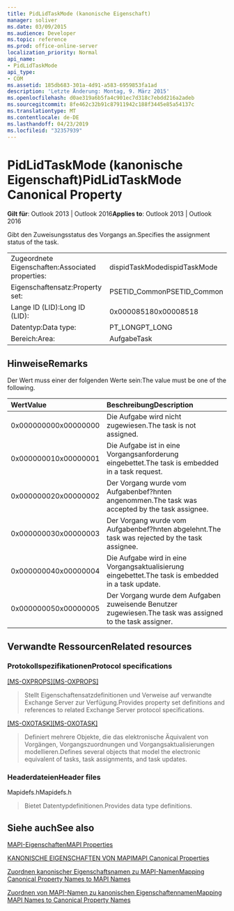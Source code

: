 ```yaml
---
title: PidLidTaskMode (kanonische Eigenschaft)
manager: soliver
ms.date: 03/09/2015
ms.audience: Developer
ms.topic: reference
ms.prod: office-online-server
localization_priority: Normal
api_name:
- PidLidTaskMode
api_type:
- COM
ms.assetid: 185db683-301a-4d91-a583-6959853fa1ad
description: 'Letzte Änderung: Montag, 9. März 2015'
ms.openlocfilehash: d0ae319a6b5fa4c901ec7d318c7ebdd216a2adeb
ms.sourcegitcommit: 8fe462c32b91c87911942c188f3445e85a54137c
ms.translationtype: MT
ms.contentlocale: de-DE
ms.lasthandoff: 04/23/2019
ms.locfileid: "32357939"
---
```

# <a name="pidlidtaskmode-canonical-property"></a><span data-ttu-id="c8184-103">PidLidTaskMode (kanonische Eigenschaft)</span><span class="sxs-lookup"><span data-stu-id="c8184-103">PidLidTaskMode Canonical Property</span></span>

  
  
<span data-ttu-id="c8184-104">**Gilt für**: Outlook 2013 | Outlook 2016</span><span class="sxs-lookup"><span data-stu-id="c8184-104">**Applies to**: Outlook 2013 | Outlook 2016</span></span> 
  
<span data-ttu-id="c8184-105">Gibt den Zuweisungsstatus des Vorgangs an.</span><span class="sxs-lookup"><span data-stu-id="c8184-105">Specifies the assignment status of the task.</span></span>
  
|||
|:-----|:-----|
|<span data-ttu-id="c8184-106">Zugeordnete Eigenschaften:</span><span class="sxs-lookup"><span data-stu-id="c8184-106">Associated properties:</span></span>  <br/> |<span data-ttu-id="c8184-107">dispidTaskMode</span><span class="sxs-lookup"><span data-stu-id="c8184-107">dispidTaskMode</span></span>  <br/> |
|<span data-ttu-id="c8184-108">Eigenschaftensatz:</span><span class="sxs-lookup"><span data-stu-id="c8184-108">Property set:</span></span>  <br/> |<span data-ttu-id="c8184-109">PSETID_Common</span><span class="sxs-lookup"><span data-stu-id="c8184-109">PSETID_Common</span></span>  <br/> |
|<span data-ttu-id="c8184-110">Lange ID (LID):</span><span class="sxs-lookup"><span data-stu-id="c8184-110">Long ID (LID):</span></span>  <br/> |<span data-ttu-id="c8184-111">0x00008518</span><span class="sxs-lookup"><span data-stu-id="c8184-111">0x00008518</span></span>  <br/> |
|<span data-ttu-id="c8184-112">Datentyp:</span><span class="sxs-lookup"><span data-stu-id="c8184-112">Data type:</span></span>  <br/> |<span data-ttu-id="c8184-113">PT_LONG</span><span class="sxs-lookup"><span data-stu-id="c8184-113">PT_LONG</span></span>  <br/> |
|<span data-ttu-id="c8184-114">Bereich:</span><span class="sxs-lookup"><span data-stu-id="c8184-114">Area:</span></span>  <br/> |<span data-ttu-id="c8184-115">Aufgabe</span><span class="sxs-lookup"><span data-stu-id="c8184-115">Task</span></span>  <br/> |
   
## <a name="remarks"></a><span data-ttu-id="c8184-116">Hinweise</span><span class="sxs-lookup"><span data-stu-id="c8184-116">Remarks</span></span>

<span data-ttu-id="c8184-117">Der Wert muss einer der folgenden Werte sein:</span><span class="sxs-lookup"><span data-stu-id="c8184-117">The value must be one of the following.</span></span>
  
|<span data-ttu-id="c8184-118">**Wert**</span><span class="sxs-lookup"><span data-stu-id="c8184-118">**Value**</span></span>|<span data-ttu-id="c8184-119">**Beschreibung**</span><span class="sxs-lookup"><span data-stu-id="c8184-119">**Description**</span></span>|
|:-----|:-----|
|<span data-ttu-id="c8184-120">0x00000000</span><span class="sxs-lookup"><span data-stu-id="c8184-120">0x00000000</span></span>  <br/> |<span data-ttu-id="c8184-121">Die Aufgabe wird nicht zugewiesen.</span><span class="sxs-lookup"><span data-stu-id="c8184-121">The task is not assigned.</span></span>  <br/> |
|<span data-ttu-id="c8184-122">0x00000001</span><span class="sxs-lookup"><span data-stu-id="c8184-122">0x00000001</span></span>  <br/> |<span data-ttu-id="c8184-123">Die Aufgabe ist in eine Vorgangsanforderung eingebettet.</span><span class="sxs-lookup"><span data-stu-id="c8184-123">The task is embedded in a task request.</span></span>  <br/> |
|<span data-ttu-id="c8184-124">0x00000002</span><span class="sxs-lookup"><span data-stu-id="c8184-124">0x00000002</span></span>  <br/> |<span data-ttu-id="c8184-125">Der Vorgang wurde vom Aufgabenbef?hnten angenommen.</span><span class="sxs-lookup"><span data-stu-id="c8184-125">The task was accepted by the task assignee.</span></span>  <br/> |
|<span data-ttu-id="c8184-126">0x00000003</span><span class="sxs-lookup"><span data-stu-id="c8184-126">0x00000003</span></span>  <br/> |<span data-ttu-id="c8184-127">Der Vorgang wurde vom Aufgabenbef?hnten abgelehnt.</span><span class="sxs-lookup"><span data-stu-id="c8184-127">The task was rejected by the task assignee.</span></span>  <br/> |
|<span data-ttu-id="c8184-128">0x00000004</span><span class="sxs-lookup"><span data-stu-id="c8184-128">0x00000004</span></span>  <br/> |<span data-ttu-id="c8184-129">Die Aufgabe wird in eine Vorgangsaktualisierung eingebettet.</span><span class="sxs-lookup"><span data-stu-id="c8184-129">The task is embedded in a task update.</span></span>  <br/> |
|<span data-ttu-id="c8184-130">0x00000005</span><span class="sxs-lookup"><span data-stu-id="c8184-130">0x00000005</span></span>  <br/> |<span data-ttu-id="c8184-131">Der Vorgang wurde dem Aufgaben zuweisende Benutzer zugewiesen.</span><span class="sxs-lookup"><span data-stu-id="c8184-131">The task was assigned to the task assigner.</span></span>  <br/> |
   
## <a name="related-resources"></a><span data-ttu-id="c8184-132">Verwandte Ressourcen</span><span class="sxs-lookup"><span data-stu-id="c8184-132">Related resources</span></span>

### <a name="protocol-specifications"></a><span data-ttu-id="c8184-133">Protokollspezifikationen</span><span class="sxs-lookup"><span data-stu-id="c8184-133">Protocol specifications</span></span>

<span data-ttu-id="c8184-134">[[MS-OXPROPS]](https://msdn.microsoft.com/library/f6ab1613-aefe-447d-a49c-18217230b148%28Office.15%29.aspx)</span><span class="sxs-lookup"><span data-stu-id="c8184-134">[[MS-OXPROPS]](https://msdn.microsoft.com/library/f6ab1613-aefe-447d-a49c-18217230b148%28Office.15%29.aspx)</span></span>
  
> <span data-ttu-id="c8184-135">Stellt Eigenschaftensatzdefinitionen und Verweise auf verwandte Exchange Server zur Verfügung.</span><span class="sxs-lookup"><span data-stu-id="c8184-135">Provides property set definitions and references to related Exchange Server protocol specifications.</span></span>
    
<span data-ttu-id="c8184-136">[[MS-OXOTASK]](https://msdn.microsoft.com/library/55600ec0-6195-4730-8436-59c7931ef27e%28Office.15%29.aspx)</span><span class="sxs-lookup"><span data-stu-id="c8184-136">[[MS-OXOTASK]](https://msdn.microsoft.com/library/55600ec0-6195-4730-8436-59c7931ef27e%28Office.15%29.aspx)</span></span>
  
> <span data-ttu-id="c8184-137">Definiert mehrere Objekte, die das elektronische Äquivalent von Vorgängen, Vorgangszuordnungen und Vorgangsaktualisierungen modellieren.</span><span class="sxs-lookup"><span data-stu-id="c8184-137">Defines several objects that model the electronic equivalent of tasks, task assignments, and task updates.</span></span>
    
### <a name="header-files"></a><span data-ttu-id="c8184-138">Headerdateien</span><span class="sxs-lookup"><span data-stu-id="c8184-138">Header files</span></span>

<span data-ttu-id="c8184-139">Mapidefs.h</span><span class="sxs-lookup"><span data-stu-id="c8184-139">Mapidefs.h</span></span>
  
> <span data-ttu-id="c8184-140">Bietet Datentypdefinitionen.</span><span class="sxs-lookup"><span data-stu-id="c8184-140">Provides data type definitions.</span></span>
    
## <a name="see-also"></a><span data-ttu-id="c8184-141">Siehe auch</span><span class="sxs-lookup"><span data-stu-id="c8184-141">See also</span></span>



[<span data-ttu-id="c8184-142">MAPI-Eigenschaften</span><span class="sxs-lookup"><span data-stu-id="c8184-142">MAPI Properties</span></span>](mapi-properties.md)
  
[<span data-ttu-id="c8184-143">KANONISCHE EIGENSCHAFTEN VON MAPI</span><span class="sxs-lookup"><span data-stu-id="c8184-143">MAPI Canonical Properties</span></span>](mapi-canonical-properties.md)
  
[<span data-ttu-id="c8184-144">Zuordnen kanonischer Eigenschaftsnamen zu MAPI-Namen</span><span class="sxs-lookup"><span data-stu-id="c8184-144">Mapping Canonical Property Names to MAPI Names</span></span>](mapping-canonical-property-names-to-mapi-names.md)
  
[<span data-ttu-id="c8184-145">Zuordnen von MAPI-Namen zu kanonischen Eigenschaftennamen</span><span class="sxs-lookup"><span data-stu-id="c8184-145">Mapping MAPI Names to Canonical Property Names</span></span>](mapping-mapi-names-to-canonical-property-names.md)

